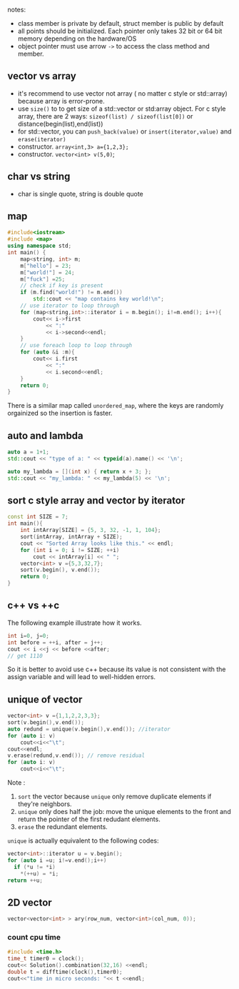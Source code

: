 notes:

- class member is private by default, struct member is public by default
- all points should be initialized. Each pointer only takes 32 bit or 64 bit memory depending on the hardware/OS
- object pointer must use arrow `->` to access the class method and member.

## vector vs array

- it's recommend to use vector not array ( no matter c style or std::array) because array is error-prone.  
- use `size()` to to get size of a std::vector or std:array object. For c style array, there are 2 ways:   `sizeof(list) / sizeof(list[0])` or distance(begin(list),end(list))
- for std::vector, you can `push_back(value)` or `insert(iterator,value)` and  `erase(iterator)` 
- constructor. `array<int,3> a={1,2,3};`
- constructor.  `vector<int> v(5,0)`;

## char vs string

- char is single quote, string is double quote

## map

```c++
#include<iostream>
#include <map>
using namespace std;
int main() {
    map<string, int> m;
    m["hello"] = 23;
    m["world!"] = 24;
    m["fuck"] =25;
    // check if key is present
    if (m.find("world!") != m.end())
        std::cout << "map contains key world!\n";
    // use iterator to loop through
    for (map<string,int>::iterator i = m.begin(); i!=m.end(); i++){
        cout<< i->first
            << ":"
            << i->second<<endl;
    }
    // use foreach loop to loop through
    for (auto &i :m){
        cout<< i.first
            << ":"
            << i.second<<endl;
    }
    return 0;
}
```

There is a similar map called `unordered_map`, where the keys are randomly orgainized so the insertion is faster.

## auto and lambda

```c++
auto a = 1+1;
std::cout << "type of a: " << typeid(a).name() << '\n';

auto my_lambda = [](int x) { return x + 3; };
std::cout << "my_lambda: " << my_lambda(5) << '\n';
```

## sort c style array and vector by iterator

```c++
const int SIZE = 7;
int main(){
    int intArray[SIZE] = {5, 3, 32, -1, 1, 104};
    sort(intArray, intArray + SIZE); 
    cout << "Sorted Array looks like this." << endl;
    for (int i = 0; i != SIZE; ++i)
        cout << intArray[i] << " ";
  	vector<int> v ={5,3,32,7};
  	sort(v.begin(), v.end());
    return 0;
}
```

## c++ vs ++c

The following example illustrate how it works.

```c++
int i=0, j=0;
int before = ++i, after = j++;
cout << i <<j << before <<after;
// get 1110
```

So it is better to avoid use c++ because its value is not consistent with the assign variable and will lead to well-hidden errors. 

## unique of vector

```c++
vector<int> v ={1,1,2,2,3,3};
sort(v.begin(),v.end());
auto redund = unique(v.begin(),v.end()); //iterator
for (auto i: v)
    cout<<i<<"\t";
cout<<endl;
v.erase(redund,v.end()); // remove residual
for (auto i: v)
    cout<<i<<"\t";
```

Note :

1. `sort` the vector because `unique` only remove duplicate elements if they're neighbors.
2. `unique`  only does half the job: move the unique elements to the front and return the pointer of the first redudant elements. 
3. `erase` the redundant elements.

`unique` is actually equivalent to the following codes:

```c++
vector<int>::iterator u = v.begin();
for (auto i =u; i!=v.end();i++)
  if (*u != *i)
    *(++u) = *i;
return ++u; 
```

## 2D vector

```c++
vector<vector<int> > ary(row_num, vector<int>(col_num, 0));
```

### count cpu time

```c++
#include <time.h>
time_t timer0 = clock();
cout<< Solution().combination(32,16) <<endl;
double t = difftime(clock(),timer0);
cout<<"time in micro seconds: "<< t <<endl;
```

